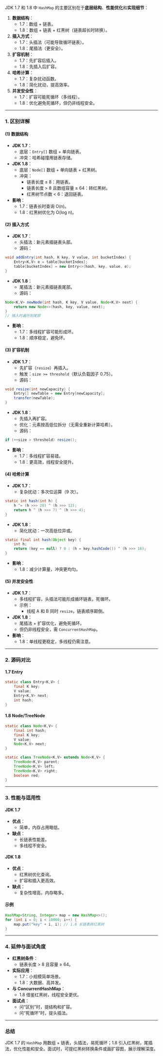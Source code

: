 
JDK 1.7 和 1.8 中 `HashMap` 的主要区别在于**底层结构**、**性能优化**和**实现细节**：
1. **数据结构**：
   - 1.7：数组 + 链表。
   - 1.8：数组 + 链表 + 红黑树（链表超长时转换）。
2. **插入方式**：
   - 1.7：头插法（可能导致循环链表）。
   - 1.8：尾插法（更安全）。
3. **扩容机制**：
   - 1.7：先扩容后插入。
   - 1.8：先插入后扩容。
4. **哈希计算**：
   - 1.7：复杂扰动函数。
   - 1.8：简化扰动，提高效率。
5. **并发安全性**：
   - 1.7：扩容可能死循环（多线程）。
   - 1.8：优化避免死循环，但仍非线程安全。

---

### 1. 区别详解
#### (1) 数据结构
- **JDK 1.7**：
  - 底层：`Entry[]` 数组 + 单向链表。
  - 冲突：哈希碰撞用链表存储。
- **JDK 1.8**：
  - 底层：`Node[]` 数组 + 单向链表 + 红黑树。
  - 冲突：
    - 链表长度 ≤ 8：用链表。
    - 链表长度 > 8 且数组容量 ≥ 64：转红黑树。
    - 红黑树节点数 < 6：退回链表。
- **影响**：
  - 1.7：链表长时查询 O(n)。
  - 1.8：红黑树优化为 O(log n)。

#### (2) 插入方式
- **JDK 1.7**：
  - 头插法：新元素插链表头部。
  - 源码：
```java
void addEntry(int hash, K key, V value, int bucketIndex) {
    Entry<K,V> e = table[bucketIndex];
    table[bucketIndex] = new Entry<>(hash, key, value, e);
}
```
- **JDK 1.8**：
  - 尾插法：新元素插链表尾部。
  - 源码：
```java
Node<K,V> newNode(int hash, K key, V value, Node<K,V> next) {
    return new Node<>(hash, key, value, next);
}
// 插入时遍历到尾部
```
- **影响**：
  - 1.7：多线程扩容可能形成环。
  - 1.8：顺序稳定，避免环。

#### (3) 扩容机制
- **JDK 1.7**：
  - 先扩容（`resize`）再插入。
  - 触发：`size >= threshold`（默认负载因子 0.75）。
  - 源码：
```java
void resize(int newCapacity) {
    Entry[] newTable = new Entry[newCapacity];
    transfer(newTable);
}
```
- **JDK 1.8**：
  - 先插入再扩容。
  - 优化：元素按高低位拆分（无需全重新计算哈希）。
  - 源码：
```java
if (++size > threshold) resize();
```
- **影响**：
  - 1.7：多线程扩容易错。
  - 1.8：更高效，线程安全提升。

#### (4) 哈希计算
- **JDK 1.7**：
  - 复杂扰动：多次位运算（9 次）。
```java
static int hash(int h) {
    h ^= (h >>> 20) ^ (h >>> 12);
    return h ^ (h >>> 7) ^ (h >>> 4);
}
```
- **JDK 1.8**：
  - 简化扰动：一次高低位异或。
```java
static final int hash(Object key) {
    int h;
    return (key == null) ? 0 : (h = key.hashCode()) ^ (h >>> 16);
}
```
- **影响**：
  - 1.8：减少计算量，冲突更均匀。

#### (5) 并发安全性
- **JDK 1.7**：
  - 多线程扩容，头插法可能形成循环链表，死循环。
  - 示例：
    - 线程 A 和 B 同时 `resize`，链表顺序颠倒。
- **JDK 1.8**：
  - 尾插法 + 扩容优化，避免死循环。
  - 但仍非线程安全，需 `ConcurrentHashMap`。
- **影响**：
  - 1.8：单线程更稳定，多线程仍需注意。

---

### 2. 源码对比
#### 1.7 Entry
```java
static class Entry<K,V> {
    final K key;
    V value;
    Entry<K,V> next;
    int hash;
}
```

#### 1.8 Node/TreeNode
```java
static class Node<K,V> {
    final int hash;
    final K key;
    V value;
    Node<K,V> next;
}

static class TreeNode<K,V> extends Node<K,V> {
    TreeNode<K,V> parent;
    TreeNode<K,V> left;
    TreeNode<K,V> right;
    boolean red;
}
```

---

### 3. 性能与适用性
#### JDK 1.7
- **优点**：
  - 简单，内存占用略低。
- **缺点**：
  - 长链表性能差。
  - 多线程不安全。

#### JDK 1.8
- **优点**：
  - 红黑树优化查询。
  - 扩容和插入更高效。
- **缺点**：
  - 复杂性增高，内存略多。

#### 示例
```java
HashMap<String, Integer> map = new HashMap<>();
for (int i = 0; i < 10000; i++) {
    map.put("key" + i, i); // 1.8 长链表转红黑树
}
```

---

### 4. 延伸与面试角度
- **红黑树条件**：
  - 链表长度 > 8 且容量 ≥ 64。
- **实际应用**：
  - 1.7：小规模简单场景。
  - 1.8：大数据、高并发。
- **与 ConcurrentHashMap**：
  - 1.8 借鉴红黑树，线程安全更优。
- **面试点**：
  - 问“区别”时，提结构和扩容。
  - 问“死循环”时，提头插法。

---

### 总结
JDK 1.7 的 `HashMap` 用数组 + 链表，头插法，易死循环；1.8 引入红黑树，尾插法，优化性能和安全。面试时，可提红黑树转换条件或画扩容图，展示理解深度。